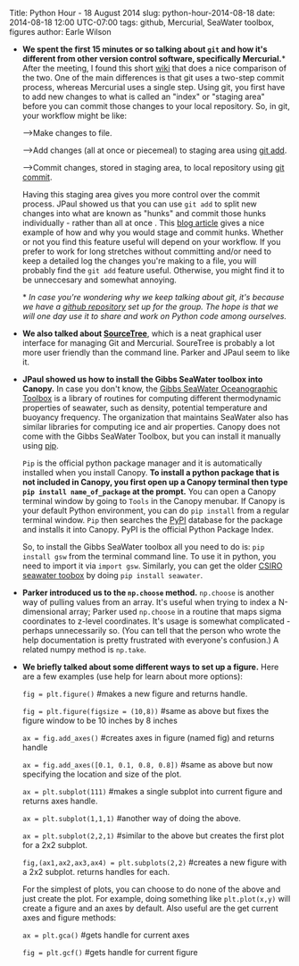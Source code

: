 Title: Python Hour - 18 August 2014
slug: python-hour-2014-08-18
date: 2014-08-18 12:00 UTC-07:00
tags: github, Mercurial, SeaWater toolbox, figures
author: Earle Wilson


+ **We spent the first 15 minutes or so talking about `git` and how it's different from other version control software, specifically Mercurial.**\* After the meeting, I found this short [wiki](http://www.wikivs.com/wiki/Git_vs_Mercurial) that does a nice comparison of the two. One of the main differences is that git uses a two-step commit process, whereas Mercurial uses a single step. Using git, you first have to add new changes to what is called an "index" or "staging area" before you can commit those changes to your local repository. So, in git, your workflow might be like:

    -->Make changes to file.
    
    -->Add changes (all at once or piecemeal) to staging area using [git add](http://git-scm.com/docs/git-add). 
    
    -->Commit changes, stored in staging area, to local repository using [git commit](http://git-scm.com/docs/git-commit).
    
    Having this staging area gives you more control over the commit process. JPaul showed us that you can use `git add` to split new changes into what are known as "hunks" and commit those hunks individually - rather than all at once . This [ blog article](http://alblue.bandlem.com/2011/10/git-tip-of-week-interactive-adding.html) gives a nice example of how and why you would stage and commit hunks. Whether or not you find this feature useful will depend on your workflow. If you prefer to work for long stretches without committing and/or need to keep a detailed log the changes you're making to a file, you will probably find the `git add` feature useful. Otherwise, you might find it to be unneccesary and somewhat annoying.
    
    \* *In case you're wondering why we keep talking about git, it's because we have a [github repository](https://github.com/UWOcnPyUsers/uwocnpyusers) set up for the group. The hope is that we will one day use it to share and work on Python code among ourselves.*


+ **We also talked about [SourceTree](http://www.sourcetreeapp.com/)**, which is a neat graphical user interface for managing Git and Mercurial. SoureTree is probably a lot more user friendly than the command line. Parker and JPaul seem to like it.


+ **JPaul showed us how to install the Gibbs SeaWater toolbox into Canopy.** In case you don't know, the [Gibbs SeaWater Oceanographic Toolbox](http://www.teos-10.org/pubs/gsw/html/gsw_contents.html) is a library of routines for computing different thermodynamic properties of seawater, such as density, potential temperature and buoyancy frequency. The organization that maintains SeaWater also has similar libraries for computing ice and air properties. Canopy does not come with the Gibbs SeaWater Toolbox, but you can install it manually using [pip](https://pypi.python.org/pypi/pip). 

    `Pip` is the official python package manager and it is automatically installed when you install Canopy. **To install a python package that is not included in Canopy, you first open up a Canopy terminal then type `pip install name_of_package` at the prompt.** You can open a Canopy terminal window by going to `Tools` in the Canopy menubar. If Canopy is your default Python environment, you can do `pip install` from a regular terminal window. `Pip` then searches the [PyPI](https://pypi.python.org/pypi/) database for the package and installs it into Canopy. PyPI is the official Python Package Index.
      
    So, to install the Gibbs SeaWater toolbox all you need to do is: `pip install gsw` from the terminal command line. To use it in python, you need to import it via `import gsw`. Similarly, you can get the older [CSIRO seawater toobox](https://pypi.python.org/pypi/seawater/) by doing `pip install seawater`.


+ **Parker introduced us to the `np.choose` method.** `np.choose` is another way of pulling values from an array. It's useful when trying to index a N-dimensional array; Parker used `np.choose` in a routine that maps sigma coordinates to z-level coordinates. It's usage is somewhat complicated - perhaps unnecessarily so. (You can tell that the person who wrote the help documentation is pretty frustrated with everyone's confusion.) A related numpy method is `np.take`.



+ **We briefly talked about some different ways to set up a figure.** Here are a few examples (use help for learn about more options):

    `fig = plt.figure()` #makes a new figure and returns handle.
    
    `fig = plt.figure(figsize = (10,8))` #same as above but fixes the figure window to be 10 inches by 8 inches
    
    `ax = fig.add_axes()` #creates axes in figure (named fig) and returns handle
    
    `ax = fig.add_axes([0.1, 0.1, 0.8, 0.8])` #same as above but now specifying the location and size of the plot. 
    
    `ax = plt.subplot(111)` #makes a single subplot into current figure and returns axes handle.
    
    `ax = plt.subplot(1,1,1)` #another way of doing the above.
    
    `ax = plt.subplot(2,2,1)` #similar to the above but creates the first plot for a 2x2 subplot.
    
    `fig,(ax1,ax2,ax3,ax4) = plt.subplots(2,2)` #creates a new figure with a 2x2 subplot. returns handles for each.
    
    For the simplest of plots, you can choose to do none of the above and just create the plot. For example, doing something like `plt.plot(x,y)` will create a figure and an axes by default. Also useful are the get current axes and figure methods:
    
    `ax = plt.gca()` #gets handle for current axes
    
    `fig = plt.gcf()` #gets handle for current figure
